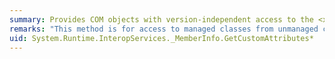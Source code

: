 ```yaml
---
summary: Provides COM objects with version-independent access to the <xref href="System.Reflection.MemberInfo.GetCustomAttributes*"></xref> method.
remarks: "This method is for access to managed classes from unmanaged code and should not be called from managed code.  \n  \n The <xref:System.Reflection.MemberInfo.GetCustomAttributes%2A?displayProperty=fullName> method returns all attributes applied to this member."
uid: System.Runtime.InteropServices._MemberInfo.GetCustomAttributes*
---
```

